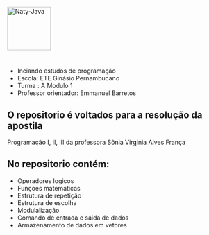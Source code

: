
 <div style="display: inline_block"><br>
 <img align="center" alt="Naty-Java" height="100" width="100" <img src="https://cdn.jsdelivr.net/gh/devicons/devicon/icons/c/c-line.svg" />
  
#
  
- Inciando estudos de programação
- Escola: ETE Ginásio Pernambucano 
- Turma : A Modulo 1
- Professor orientador: Emmanuel Barretos

## O repositorio é voltados para a resolução da apostila 

Programação I, II, III da professora Sônia Virginia Alves França

## No repositorio contém:
- Operadores logicos
- Funçoes matematicas
- Estrutura de repetição 
- Estrutura de escolha
- Modulalização 
- Comando de entrada e saida de dados 
- Armazenamento de dados em vetores
